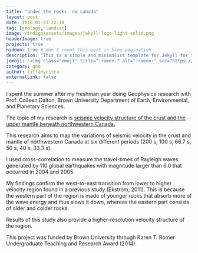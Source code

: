 ```yaml
---
title: "under the rocks: nw canada"
layout: post
date: 2016-01-23 22:10
tag: [geology, landsat]
image: /indigo/assets/images/jekyll-logo-light-solid.png
headerImage: true
projects: true
hidden: true # don't count this post in blog pagination
description: "This is a simple and minimalist template for Jekyll for those who likes to eat noodles."
jemoji: '<img class="emoji" title=":ramen:" alt=":ramen:" src="https://assets.github.com/images/icons/emoji/unicode/1f35c.png" height="20" width="20" align="absmiddle">'
category: geo
author: tiffanycitra
externalLink: false
---
```


I spent the summer after my freshman year doing Geophysics research with Prof. Colleen Dalton, Brown University Department of Earth, Environmental, and Planetary Sciences.

The topic of my research is [seismic velocity structure of the crust and the upper mantle beneath northwestern Canada.](https://repository.library.brown.edu/studio/item/bdr:381030/)

This research aims to map the variations of seismic velocity in the crust and mantle of northwestern Canada at six different periods (200 s, 100 s, 66.7 s, 50 s, 40 s, 33.3 s).

I used cross-correlation to measure the travel-times of Rayleigh waves generated by 110 global earthquakes with magnitude larger than 6.0 that occurred in 2004 and 2005.

My findings confirm the west-to-east transition from lower to higher velocity region found in a previous study (Ekström, 2011). This is because the western part of the region is made of younger rocks that absorb more of the wave energy and thus slows it down, whereas the eastern part consists of older and colder rocks.

Results of this study also provide a higher-resolution velocity structure of the region.

This project was funded by Brown University through Karen T. Romer Undergraduate Teaching and Research Award (2014).
